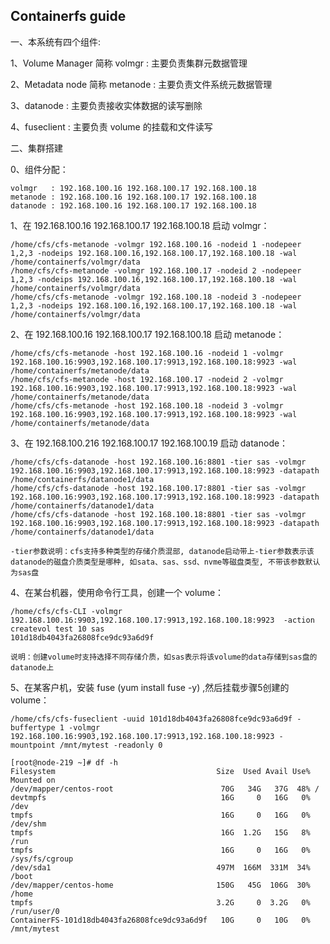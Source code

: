 ## Containerfs guide

一、本系统有四个组件: 

1、Volume Manager 简称 volmgr : 主要负责集群元数据管理

2、Metadata node 简称 metanode : 主要负责文件系统元数据管理 

3、datanode : 主要负责接收实体数据的读写删除 

4、fuseclient : 主要负责 volume 的挂载和文件读写

二、集群搭建

0、组件分配：

    volmgr   : 192.168.100.16 192.168.100.17 192.168.100.18 
	metanode : 192.168.100.16 192.168.100.17 192.168.100.18
	datanode : 192.168.100.16 192.168.100.17 192.168.100.18 

1、在 192.168.100.16 192.168.100.17 192.168.100.18 启动 volmgr： 

	/home/cfs/cfs-metanode -volmgr 192.168.100.16 -nodeid 1 -nodepeer 1,2,3 -nodeips 192.168.100.16,192.168.100.17,192.168.100.18 -wal /home/containerfs/volmgr/data  
    /home/cfs/cfs-metanode -volmgr 192.168.100.17 -nodeid 2 -nodepeer 1,2,3 -nodeips 192.168.100.16,192.168.100.17,192.168.100.18 -wal /home/containerfs/volmgr/data     
    /home/cfs/cfs-metanode -volmgr 192.168.100.18 -nodeid 3 -nodepeer 1,2,3 -nodeips 192.168.100.16,192.168.100.17,192.168.100.18 -wal /home/containerfs/volmgr/data  

2、在 192.168.100.16 192.168.100.17 192.168.100.18 启动 metanode： 

	/home/cfs/cfs-metanode -host 192.168.100.16 -nodeid 1 -volmgr 192.168.100.16:9903,192.168.100.17:9913,192.168.100.18:9923 -wal /home/containerfs/metanode/data 
	/home/cfs/cfs-metanode -host 192.168.100.17 -nodeid 2 -volmgr 192.168.100.16:9903,192.168.100.17:9913,192.168.100.18:9923 -wal /home/containerfs/metanode/data 
	/home/cfs/cfs-metanode -host 192.168.100.18 -nodeid 3 -volmgr 192.168.100.16:9903,192.168.100.17:9913,192.168.100.18:9923 -wal /home/containerfs/metanode/data 

3、在 192.168.100.216 192.168.100.17 192.168.100.19 启动 datanode：

	/home/cfs/cfs-datanode -host 192.168.100.16:8801 -tier sas -volmgr 192.168.100.16:9903,192.168.100.17:9913,192.168.100.18:9923 -datapath /home/containerfs/datanode1/data
	/home/cfs/cfs-datanode -host 192.168.100.17:8801 -tier sas -volmgr 192.168.100.16:9903,192.168.100.17:9913,192.168.100.18:9923 -datapath /home/containerfs/datanode1/data
	/home/cfs/cfs-datanode -host 192.168.100.18:8801 -tier sas -volmgr 192.168.100.16:9903,192.168.100.17:9913,192.168.100.18:9923 -datapath /home/containerfs/datanode1/data

	-tier参数说明：cfs支持多种类型的存储介质混部, datanode启动带上-tier参数表示该datanode的磁盘介质类型是哪种, 如sata、sas、ssd、nvme等磁盘类型, 不带该参数默认为sas盘

4、在某台机器，使用命令行工具，创建一个 volume： 

	/home/cfs/cfs-CLI -volmgr 192.168.100.16:9903,192.168.100.17:9913,192.168.100.18:9923  -action createvol test 10 sas
	101d18db4043fa26808fce9dc93a6d9f 

	说明：创建volume时支持选择不同存储介质，如sas表示将该volume的data存储到sas盘的datanode上

5、在某客户机，安装 fuse (yum install fuse -y) ,然后挂载步骤5创建的volume：

	/home/cfs/cfs-fuseclient -uuid 101d18db4043fa26808fce9dc93a6d9f -buffertype 1 -volmgr 192.168.100.16:9903,192.168.100.17:9913,192.168.100.18:9923 -mountpoint /mnt/mytest -readonly 0

	[root@node-219 ~]# df -h
	Filesystem                                    Size  Used Avail Use% Mounted on
	/dev/mapper/centos-root                        70G   34G   37G  48% /
	devtmpfs                                       16G     0   16G   0% /dev
	tmpfs                                          16G     0   16G   0% /dev/shm
	tmpfs                                          16G  1.2G   15G   8% /run
	tmpfs                                          16G     0   16G   0% /sys/fs/cgroup
	/dev/sda1                                     497M  166M  331M  34% /boot
	/dev/mapper/centos-home                       150G   45G  106G  30% /home
	tmpfs                                         3.2G     0  3.2G   0% /run/user/0
	ContainerFS-101d18db4043fa26808fce9dc93a6d9f   10G     0   10G   0% /mnt/mytest
